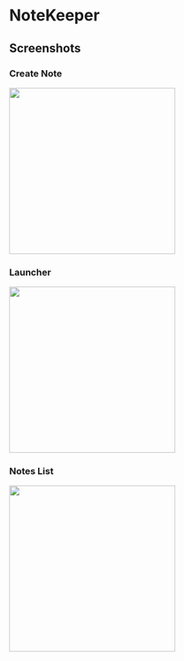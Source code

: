 # NoteKeeper

## Screenshots

### Create Note
<img src="https://user-images.githubusercontent.com/4771875/125202620-0ce42600-e27d-11eb-8590-0c64481fdd88.png" width="300" /> 

### Launcher
<img src="https://user-images.githubusercontent.com/4771875/125202451-52542380-e27c-11eb-8800-4a7c0018b87a.png" width="300" />

### Notes List
<img src="https://user-images.githubusercontent.com/4771875/125202788-d65adb00-e27d-11eb-830e-7e4701180857.png" width="300" />
